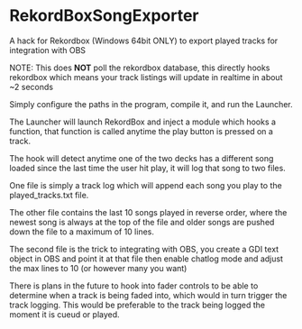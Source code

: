 # RekordBoxSongExporter
A hack for Rekordbox (Windows 64bit ONLY) to export played tracks for integration with OBS

NOTE: This does **NOT** poll the rekordbox database, this directly hooks rekordbox
      which means your track listings will update in realtime in about ~2 seconds

Simply configure the paths in the program, compile it, and run the Launcher.

The Launcher will launch RekordBox and inject a module which hooks a function,
that function is called anytime the play button is pressed on a track.

The hook will detect anytime one of the two decks has a different song loaded
since the last time the user hit play, it will log that song to two files.

One file is simply a track log which will append each song you play to the
played_tracks.txt file.

The other file contains the last 10 songs played in reverse order, where the 
newest song is always at the top of the file and older songs are pushed down 
the file to a maximum of 10 lines.

The second file is the trick to integrating with OBS, you create a GDI text
object in OBS and point it at that file then enable chatlog mode and adjust
the max lines to 10 (or however many you want)

There is plans in the future to hook into fader controls to be able to 
determine when a track is being faded into, which would in turn trigger
the track logging. This would be preferable to the track being logged
the moment it is cueud or played.
